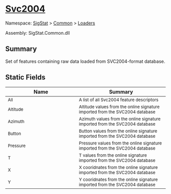 # [Svc2004](./Svc2004.md)

Namespace: [SigStat]() > [Common](./../README.md) > [Loaders](./README.md)

Assembly: SigStat.Common.dll

## Summary
Set of features containing raw data loaded from SVC2004-format database.

## Static Fields

| Name<div><a href="#"><img width=400></a></div> | Summary<div><a href="#"><img width=475></a></div> | 
| --- | --- | 
| <sub>All</sub> | <sub>A list of all Svc2004 feature descriptors</sub> | 
| <sub>Altitude</sub> | <sub>Altitude values from the online signature imported from the SVC2004 database</sub> | 
| <sub>Azimuth</sub> | <sub>Azimuth values from the online signature imported from the SVC2004 database</sub> | 
| <sub>Button</sub> | <sub>Button values from the online signature imported from the SVC2004 database</sub> | 
| <sub>Pressure</sub> | <sub>Pressure values from the online signature imported from the SVC2004 database</sub> | 
| <sub>T</sub> | <sub>T values from the online signature imported from the SVC2004 database</sub> | 
| <sub>X</sub> | <sub>X cooridnates from the online signature imported from the SVC2004 database</sub> | 
| <sub>Y</sub> | <sub>Y cooridnates from the online signature imported from the SVC2004 database</sub> | 



